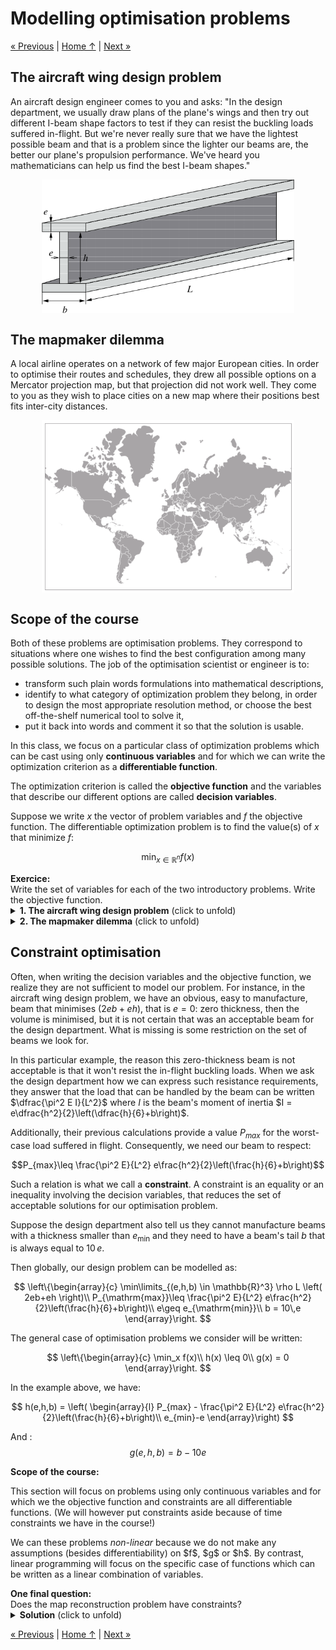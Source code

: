 # Modelling optimisation problems

[« Previous](.) \| [Home ↑](..) \| [Next »](.)

<style>
    img {
        max-width: 80%;
        margin: auto;
        display: block;
    }
</style>

## The aircraft wing design problem

An aircraft design engineer comes to you and asks: "In the design department, we usually draw plans of the plane's wings and then try out different I-beam shape factors to test if they can resist the buckling loads suffered in-flight. But we're never really sure that we have the lightest possible beam and that is a problem since the lighter our beams are, the better our plane's propulsion performance. We've heard you mathematicians can help us find the best I-beam shapes."

![Beam structure](../images/beam.png)

## The mapmaker dilemma

A local airline operates on a network of few major European cities. In order to optimise their routes and schedules, they drew all possible options on a Mercator projection map, but that projection did not work well. They come to you as they wish to place cities on a new map where their positions best fits inter-city distances.

![A Mercator map](../images/mercator.png)

## Scope of the course

Both of these problems are optimisation problems. They correspond to situations where one wishes to find the best configuration among many possible solutions. The job of the optimisation scientist or engineer is to:

- transform such plain words formulations into mathematical descriptions,
- identify to what category of optimization problem they belong, in order to design the most appropriate resolution method, or choose the best off-the-shelf numerical tool to solve it,
- put it back into words and comment it so that the solution is usable.

In this class, we focus on a particular class of optimization problems which can be cast using only **continuous variables** and for which we can write the optimization criterion as a **differentiable function**.

The optimization criterion is called the **objective function** and the variables that describe our different options are called **decision variables**.

Suppose we write $x$ the vector of problem variables and $f$ the objective function. The differentiable optimization problem is to find the value(s) of $x$ that minimize $f$:

$$\min_{x\in \mathbb{R}^n} f(x)$$

<div class="alert alert-warning"><b>Exercice:</b><br>
Write the set of variables for each of the two introductory problems. Write the objective function.
</div>

<details>
    <summary><b>1. The aircraft wing design problem</b> (click to unfold)
    </summary>

<div>
    <p> We want to find the best beam shape and $L$ is fixed because it depends on the wing's geometry, so (based on the drawing provided by the design department) our variables are $x=(e,h,b)$.</p>
    <p> What the design department wants, is to find the lightest possible beam. So they want to minimize the beam mass. Apparently, they didn't talk about changing the steel alloy they're using (only the beam shape), so we will assume a constant density $\rho$. Therefore, the problem turns out to be the minimization problem:</p>

    $$f(x) = \rho L \left( 2eb+eh \right)$$

    <p>Note that $\rho$ and $L$ are fixed (provided by the engineering department).</p>

</div>
</details>

<details>
    <summary><b>2. The mapmaker dilemma</b> (click to unfold)
    </summary>

<div>
    <p>Drawing a map consists in finding the cities' coordinates. Let's call $(x_c,y_c)$ the coordinates of city $c$ and let's call $[1,C]$ the integer interval of city indices. The vector of decision variables is then $x = (x_0,y_0, \ldots, x_C,y_C)$.</p>
    <p>We want to draw a map that respects the inter-city distances. We shall write $d_{ij}$ the distance between cities $i$ and $j$ ($(i,j)\in [1,C]^2$).</p>
    <p>So for each pair $(i,j)$, we want the two points $(x_i,y_i)$ and $(x_j,y_j)$ to be $d_{ij}$ apart.</p>
    <p>The distance between these two points is</p>

    $$d(i,j) = \sqrt{\left(x_i-x_j\right)^2 + \left(y_i-y_j\right)^2}$$

    <p>So we want the difference $d(i,j) - d_{ij}$ to be as close to zero as possible. We can get rid of this ugly square root and write that it is equivalent to making the difference $d(i,j)^2 - d_{ij}^2$ as close to zero as possible. Consequently, we want to minimize the quantity $\left(d(i,j)^2 - d_{ij}^2\right)^2$ and we want to minimize it for all pairs of cities. So our objective function is:</p>

    $$f(x) = \sum\limits_{i=1}^C \sum\limits_{j=1}^C \left(\left(x_i-x_j\right)^2 + \left(y_i-y_j\right)^2 - d_{ij}^2\right)^2$$

    <p>It is interesting to note that in the sum above, the same term appears twice: for the pairs $(i,j)$ and $(j,i)$. We can simplify our objective function by writing:</p>

    $$f(x) = \sum\limits_{i=1}^C \sum\limits_{j=i+1}^C \left(\left(x_i-x_j\right)^2 + \left(y_i-y_j\right)^2 - d_{ij}^2\right)^2$$

</div>
</details>

## Constraint optimisation

Often, when writing the decision variables and the objective function, we realize they are not sufficient to model our problem. For instance, in the aircraft wing design problem, we have an obvious, easy to manufacture, beam that minimises $\left( 2eb+eh \right)$, that is $e=0$: zero thickness, then the volume is minimised, but it is not certain that was an acceptable beam for the design department. What is missing is some restriction on the set of beams we look for.

In this particular example, the reason this zero-thickness beam is not acceptable is that it won't resist the in-flight buckling loads. When we ask the design department how we can express such resistance requirements, they answer that the load that can be handled by the beam can be written $\dfrac{\pi^2 E I}{L^2}$ where $I$ is the beam's moment of inertia $I = e\dfrac{h^2}{2}\left(\dfrac{h}{6}+b\right)$.

Additionally, their previous calculations provide a value $P_{max}$ for the worst-case load suffered in flight. Consequently, we need our beam to respect:

$$P_{max}\leq \frac{\pi^2 E}{L^2} e\frac{h^2}{2}\left(\frac{h}{6}+b\right)$$

<div class="alert alert-danger">
Such a relation is what we call a <b>constraint</b>. A constraint is an equality or an inequality involving the decision variables, that reduces the set of acceptable solutions for our optimisation problem.
</div>

Suppose the design department also tell us they cannot manufacture beams with a thickness smaller than $e_{\mathrm{min}}$ and they need to have a beam's tail $b$ that is always equal to $10\,e$.

Then globally, our design problem can be modelled as:

$$
\left\{\begin{array}{c}
\min\limits_{(e,h,b) \in \mathbb{R}^3} \rho L \left( 2eb+eh \right)\\
P_{\mathrm{max}}\leq \frac{\pi^2 E}{L^2} e\frac{h^2}{2}\left(\frac{h}{6}+b\right)\\
e\geq e_{\mathrm{min}}\\
b = 10\,e
\end{array}\right.
$$

The general case of optimisation problems we consider will be written:

$$
\left\{\begin{array}{c}
\min_x f(x)\\
h(x) \leq 0\\
g(x) = 0
\end{array}\right.
$$

In the example above, we have:

$$
h(e,h,b) = \left( \begin{array}{l} P_{max} - \frac{\pi^2 E}{L^2} e\frac{h^2}{2}\left(\frac{h}{6}+b\right)\\ e_{min}-e
\end{array}\right)
$$

And :
$$g(e,h,b) = b-10e$$

<div class="alert alert-danger">
    <b>Scope of the course:</b>
    <p>This section will focus on problems using only continuous variables and for which we the objective function and constraints are all differentiable functions. (We will however put constraints aside because of time constraints we have in the course!)</p>
    <p>We can these problems <em>non-linear</em> because we do not make any assumptions (besides differentiability) on $f$, $g$ or $h$. By contrast, linear programming will focus on the specific case of functions which can be written as a linear combination of variables.</p>
</div>

<div class="alert alert-warning"><b>One final question:</b><br>
Does the map reconstruction problem have constraints?
</div>

<details>
    <summary><b>Solution</b> (click to unfold)</summary>
    <p>No</p>
    <p>However, it is interesting to remark that the optimal solution is not unique. Suppose you know an optimal assignment for $x = (x_0,y_0, \ldots, x_C,y_C)$; now translate and/or rotate these points in the $(x,y)$-plane, you still have an optimal solution. Maybe forcing a first city's coordinates to $(0,0)$ and forcing the general map orientation will help make the solution unique.</p>
    <p>Eventually, introducing those constraints can prove useful.</p>
</details>

[« Previous](.) \| [Home ↑](..) \| [Next »](.)
